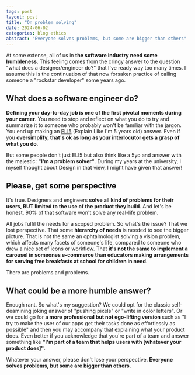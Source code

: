 ```yaml
---
tags: post
layout: post
title: "On problem solving"
date: 2024-06-02
categories: blog ethics
abstract: "Everyone solves problems, but some are bigger than others"
---
```


At some extense, all of us in **the software industry need some humbleness**. This feeling comes from the cringy answer to the question "what does a designer/engineer do?" that I've ready way too many times. I assume this is the continuation of that now forsaken practice of calling someone a "rockstar developer" some years ago.

## What does a software engineer do?

**Defining your day-to-day job is one of the first pivotal moments during your career**. You need to stop and reflect on what you do to try and summarize it to someone who probably won't be familiar with the jargon. You end up making an [ELI5](https://en.wiktionary.org/wiki/ELI5) (Explain Like I'm 5 years old) answer. Even if you **oversimplify, that's ok as long as your interlocutor gets a grasp of what you do**.

But some people don't just ELI5 but also think like a 5yo and answer with the majestic: **"I'm a problem solver"**. During my years at the university, I myself thought about Design in that view, I might have given that answer!

## Please, get some perspective

It's true. Designers and engineers **solve all kind of problems for their users, BUT limited to the use of the product they build**. And let's be honest, 90% of that software won't solve any real-life problem.

All jobs fulfil the needs for a scoped problem. So what's the issue? That we lost perspective. That some **hierarchy of needs** is needed to see the bigger picture. That is not the same an ophtalmologist solving a vision problem, which affects many facets of someone's life, compared to someone who drew a nice set of icons or workflow. That **it's not the same to implement a carousel in someones e-commerce than educators making arrangements for serving free breakfasts at school for children in need**.

There are problems and problems.

## What could be a more humble answer?

Enough rant. So what's my suggestion? We could opt for the classic self-deamining joking answer of "pushing pixels" or "write in color letters". Or we could go for **a more professional but not ego-lifting version** such as "I try to make the user of our apps get their tasks done as effortlessly as possible" and then you may accompany that explaining what your product does. Even better if you acknowledge that you're part of a team and answer something like **"I'm part of a team that helps users with [whatever your product does]"**.

Whatever your answer, please don't lose your perspective. **Everyone solves problems, but some are bigger than others**.
